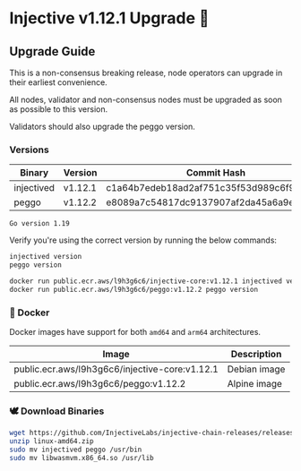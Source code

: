 # Injective v1.12.1 Upgrade 🥷

## Upgrade Guide

This is a non-consensus breaking release, node operators can upgrade in their earliest convenience.

All nodes, validator and non-consensus nodes must be upgraded as soon as possible to this version.

Validators should also upgrade the peggo version.

### Versions

| Binary    | Version |Commit Hash
| -------- | ------- |------- |
| injectived  | v1.12.1   |c1a64b7edeb18ad2af751c35f53d989c6f92483c|
| peggo  | v1.12.2   |e8089a7c54817dc9137907af2da45a6a9ef25a71|

`Go version 1.19`

Verify you're using the correct version by running the below commands:
```bash
injectived version
peggo version
```

```bash
docker run public.ecr.aws/l9h3g6c6/injective-core:v1.12.1 injectived version
docker run public.ecr.aws/l9h3g6c6/peggo:v1.12.2 peggo version
```

### 🐳 Docker

Docker images have support for both `amd64` and `arm64` architectures.

| Image    | Description |
| -------- | ------- |
| public.ecr.aws/l9h3g6c6/injective-core:v1.12.1 | Debian image |
| public.ecr.aws/l9h3g6c6/peggo:v1.12.2 | Alpine image |

### 🕊️ Download Binaries

```bash
wget https://github.com/InjectiveLabs/injective-chain-releases/releases/download/PLACEHOLDER/linux-amd64.zip
unzip linux-amd64.zip
sudo mv injectived peggo /usr/bin
sudo mv libwasmvm.x86_64.so /usr/lib
```
